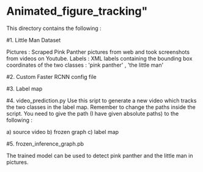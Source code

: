 # Animated_figure_tracking" 

This directory contains the following :

#1. Little Man Dataset 

Pictures : Scraped Pink Panther pictures from web and took screenshots from videos on Youtube.
Labels : XML labels containing the bounding box coordinates of the two classes : 'pink panther' , 'the little man'

#2. Custom Faster RCNN config file

#3. Label map

#4. video_prediction.py
Use this sript to generate a new video which tracks the two classes in the label map. Remember to change the paths inside the script. You need to give the path (I have given absolute paths) to the following :

a) source video
b) frozen graph
c) label map

#5. frozen_inference_graph.pb

The trained model can be used to detect pink panther and the little man in pictures.



